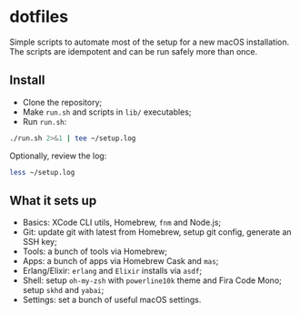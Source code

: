 # dotfiles

Simple scripts to automate most of the setup for a new macOS installation.
The scripts are idempotent and can be run safely more than once.
## Install

* Clone the repository;
* Make `run.sh` and scripts in `lib/` executables;
* Run `run.sh`: 

```sh
./run.sh 2>&1 | tee ~/setup.log
```

Optionally, review the log:

```sh
less ~/setup.log
```

## What it sets up

* Basics: XCode CLI utils, Homebrew, `fnm` and Node.js;
* Git: update git with latest from Homebrew, setup git config, generate an SSH key;
* Tools: a bunch of tools via Homebrew;
* Apps: a bunch of apps via Homebrew Cask and `mas`;
* Erlang/Elixir: `erlang` and `Elixir` installs via `asdf`;
* Shell: setup `oh-my-zsh` with `powerline10k` theme and Fira Code Mono; setup `skhd` and `yabai`;
* Settings: set a bunch of useful macOS settings.
